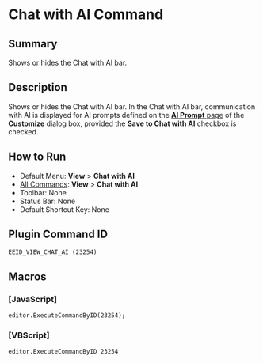 # Chat with AI Command

## Summary

Shows or hides the Chat with AI bar.

## Description

Shows or hides the Chat with AI bar. In the Chat with AI bar, communication with AI is displayed for AI prompts defined on the [**AI Prompt** page](../../dlg/customize/ai_list/index) of the **Customize** dialog box, provided the **Save to Chat with AI** checkbox is checked.

## How to Run

- Default Menu: **View** \> **Chat with AI**
- [All Commands](../tools/all_commands): **View** \> **Chat with AI**
- Toolbar: None
- Status Bar: None
- Default Shortcut Key: None

## Plugin Command ID

```
EEID_VIEW_CHAT_AI (23254)
```

## Macros

### \[JavaScript\]

```
editor.ExecuteCommandByID(23254);
```

### \[VBScript\]

```
editor.ExecuteCommandByID 23254
```